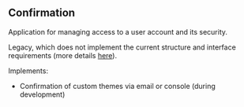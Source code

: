 ## Confirmation
Application for managing access to a user account and its security.

Legacy, which does not implement the current structure and interface requirements (more details [here](https://github.com/TheArtur128/ToDo/issues/10)).

Implements:
- Confirmation of custom themes via email or console (during development)
